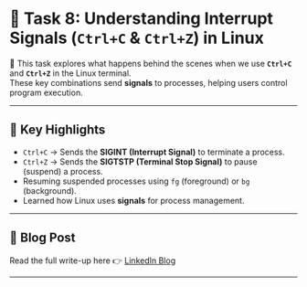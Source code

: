 # 🐧 Task 8: Understanding Interrupt Signals (`Ctrl+C` & `Ctrl+Z`) in Linux

📖 This task explores what happens behind the scenes when we use **`Ctrl+C`** and **`Ctrl+Z`** in the Linux terminal.  
These key combinations send **signals** to processes, helping users control program execution.

---

## 📌 Key Highlights
- `Ctrl+C` → Sends the **SIGINT (Interrupt Signal)** to terminate a process.
- `Ctrl+Z` → Sends the **SIGTSTP (Terminal Stop Signal)** to pause (suspend) a process.
- Resuming suspended processes using `fg` (foreground) or `bg` (background).
- Learned how Linux uses **signals** for process management.

---

## 📖 Blog Post
Read the full write-up here 👉 [LinkedIn Blog](https://www.linkedin.com/posts/aman-kant-mahto_find-the-command-working-behind-the-ctrl-activity-7178335511231479810-Y2jr)

---

